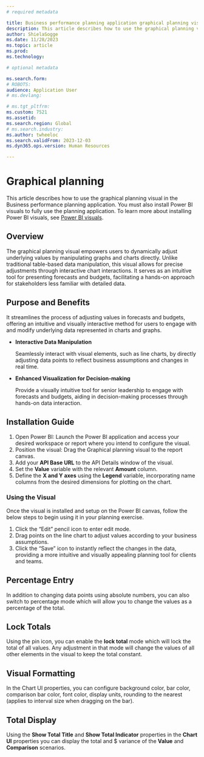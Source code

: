 ```yaml
---
# required metadata

title: Business performance planning application graphical planning visual
description: This article describes how to use the graphical planning visual in the Business performance planning application
author: ShielaSogge
ms.date: 11/28/2023
ms.topic: article
ms.prod: 
ms.technology: 

# optional metadata

ms.search.form: 
# ROBOTS: 
audience: Application User
# ms.devlang: 

# ms.tgt_pltfrm: 
ms.custom: 7521
ms.assetid: 
ms.search.region: Global
# ms.search.industry: 
ms.author: twheeloc
ms.search.validFrom: 2023-12-03
ms.dyn365.ops.version: Human Resources

---
```

# Graphical planning
This article describes how to use the graphical planning visual in the Business performance planning application. You must also install Power BI visuals to fully use the planning application. To learn more about installing Power BI visuals, see [Power BI visuals](/power-bi/developer/visuals/).


## Overview

The graphical planning visual empowers users to dynamically adjust underlying values by manipulating graphs and charts directly. Unlike traditional table-based data manipulation, this visual allows for precise adjustments through interactive chart interactions. It serves as an intuitive tool for presenting forecasts and budgets, facilitating a hands-on approach for stakeholders less familiar with detailed data.

## Purpose and Benefits

It streamlines the process of adjusting values in forecasts and budgets, offering an intuitive and visually interactive method for users to engage with and modify underlying data represented in charts and graphs.

-   **Interactive Data Manipulation**

    Seamlessly interact with visual elements, such as line charts, by directly adjusting data points to reflect business assumptions and changes in real time.

-   **Enhanced Visualization for Decision-making**

    Provide a visually intuitive tool for senior leadership to engage with forecasts and budgets, aiding in decision-making processes through hands-on data interaction.

## Installation Guide

1.  Open Power BI: Launch the Power BI application and access your desired workspace or report where you intend to configure the visual.
2.  Position the visual: Drag the Graphical planning visual to the report canvas.
3.  Add your **API Base URL** to the API Details window of the visual.
4.  Set the **Value** variable with the relevant **Amount** column.
5.  Define the **X and Y axes** using the **Legend** variable, incorporating name columns from the desired dimensions for plotting on the chart.

### Using the Visual

Once the visual is installed and setup on the Power BI canvas, follow the below steps to begin using it in your planning exercise.

1.  Click the “Edit” pencil icon to enter edit mode.
2.  Drag points on the line chart to adjust values according to your business assumptions.
3.  Click the “Save” icon to instantly reflect the changes in the data, providing a more intuitive and visually appealing planning tool for clients and teams.

## Percentage Entry

In addition to changing data points using absolute numbers, you can also switch to percentage mode which will allow you to change the values as a percentage of the total.

## Lock Totals

Using the pin icon, you can enable the **lock total** mode which will lock the total of all values. Any adjustment in that mode will change the values of all other elements in the visual to keep the total constant.

## Visual Formatting

In the Chart UI properties, you can configure background color, bar color, comparison bar color, font color, display units, rounding to the nearest (applies to interval size when dragging on the bar).

## Total Display

Using the **Show Total Title** and **Show Total Indicator** properties in the **Chart UI** properties you can display the total and \$ variance of the **Value** and **Comparison** scenarios.
